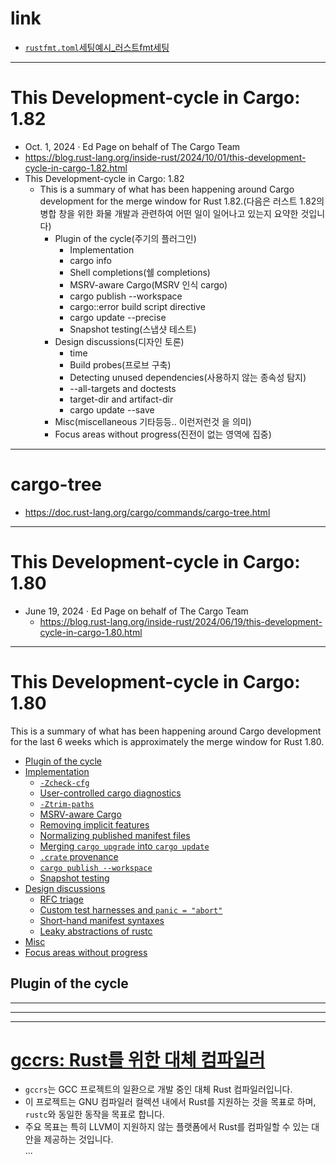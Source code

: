 # link

- [`rustfmt.toml`세팅예시_러스트fmt세팅](https://github.com/taiki-e/pin-project/blob/main/.rustfmt.toml)

<hr />


# This Development-cycle in Cargo: 1.82
- Oct. 1, 2024 · Ed Page on behalf of The Cargo Team
- https://blog.rust-lang.org/inside-rust/2024/10/01/this-development-cycle-in-cargo-1.82.html
- This Development-cycle in Cargo: 1.82
  - This is a summary of what has been happening around Cargo development for the merge window for Rust 1.82.(다음은 러스트 1.82의 병합 창을 위한 화물 개발과 관련하여 어떤 일이 일어나고 있는지 요약한 것입니다)
    - Plugin of the cycle(주기의 플러그인)
      - Implementation
      - cargo info
      - Shell completions(쉘 completions)
      - MSRV-aware Cargo(MSRV 인식 cargo)
      - cargo publish --workspace
      - cargo::error build script directive
      - cargo update --precise <prerelease>
      - Snapshot testing(스냅샷 테스트)
    - Design discussions(디자인 토론)
      - time
      - Build probes(프로브 구축)
      - Detecting unused dependencies(사용하지 않는 종속성 탐지)
      - --all-targets and doctests
      - target-dir and artifact-dir
      - cargo update --save
    - Misc(miscellaneous 기타등등.. 이런저런것 을 의미)
    - Focus areas without progress(진전이 없는 영역에 집중)

<hr />

# cargo-tree
- https://doc.rust-lang.org/cargo/commands/cargo-tree.html

<hr />

# This Development-cycle in Cargo: 1.80
- June 19, 2024 · Ed Page on behalf of The Cargo Team
  - https://blog.rust-lang.org/inside-rust/2024/06/19/this-development-cycle-in-cargo-1.80.html


<hr>

<h1><a href="https://blog.rust-lang.org/inside-rust/2024/06/19/this-development-cycle-in-cargo-1.80.html#this-development-cycle-in-cargo-180" aria-hidden="true" class="anchor" id="this-development-cycle-in-cargo-180"></a>This Development-cycle in Cargo: 1.80</h1>
<p>This is a summary of what has been happening around Cargo development for the last 6 weeks which is approximately the merge window for Rust 1.80.</p>
<!-- time period: 2024-05-03 through 2024-06-13 -->
<ul>
<li><a href="https://blog.rust-lang.org/inside-rust/2024/06/19/this-development-cycle-in-cargo-1.80.html#plugin-of-the-cycle">Plugin of the cycle</a></li>
<li><a href="https://blog.rust-lang.org/inside-rust/2024/06/19/this-development-cycle-in-cargo-1.80.html#implementation">Implementation</a>
<ul>
<li><a href="https://blog.rust-lang.org/inside-rust/2024/06/19/this-development-cycle-in-cargo-1.80.html#-zcheck-cfg"><code>-Zcheck-cfg</code></a></li>
<li><a href="https://blog.rust-lang.org/inside-rust/2024/06/19/this-development-cycle-in-cargo-1.80.html#user-controlled-cargo-diagnostics">User-controlled cargo diagnostics</a></li>
<li><a href="https://blog.rust-lang.org/inside-rust/2024/06/19/this-development-cycle-in-cargo-1.80.html#-ztrim-paths"><code>-Ztrim-paths</code></a></li>
<li><a href="https://blog.rust-lang.org/inside-rust/2024/06/19/this-development-cycle-in-cargo-1.80.html#msrv-aware-cargo">MSRV-aware Cargo</a></li>
<li><a href="https://blog.rust-lang.org/inside-rust/2024/06/19/this-development-cycle-in-cargo-1.80.html#removing-implicit-features">Removing implicit features</a></li>
<li><a href="https://blog.rust-lang.org/inside-rust/2024/06/19/this-development-cycle-in-cargo-1.80.html#normalizing-published-manifest-files">Normalizing published manifest files</a></li>
<li><a href="https://blog.rust-lang.org/inside-rust/2024/06/19/this-development-cycle-in-cargo-1.80.html#merging-cargo-upgrade-into-cargo-update">Merging <code>cargo upgrade</code> into <code>cargo update</code></a></li>
<li><a href="https://blog.rust-lang.org/inside-rust/2024/06/19/this-development-cycle-in-cargo-1.80.html#crate-provenance"><code>.crate</code> provenance</a></li>
<li><a href="https://blog.rust-lang.org/inside-rust/2024/06/19/this-development-cycle-in-cargo-1.80.html#cargo-publish---workspace"><code>cargo publish --workspace</code></a></li>
<li><a href="https://blog.rust-lang.org/inside-rust/2024/06/19/this-development-cycle-in-cargo-1.80.html#snapshot-testing">Snapshot testing</a></li>
</ul>
</li>
<li><a href="https://blog.rust-lang.org/inside-rust/2024/06/19/this-development-cycle-in-cargo-1.80.html#design-discussions">Design discussions</a>
<ul>
<li><a href="https://blog.rust-lang.org/inside-rust/2024/06/19/this-development-cycle-in-cargo-1.80.html#rfc-triage">RFC triage</a></li>
<li><a href="https://blog.rust-lang.org/inside-rust/2024/06/19/this-development-cycle-in-cargo-1.80.html#custom-test-harnesses-and-panic--abort">Custom test harnesses and <code>panic = &quot;abort&quot;</code></a></li>
<li><a href="https://blog.rust-lang.org/inside-rust/2024/06/19/this-development-cycle-in-cargo-1.80.html#short-hand-manifest-syntaxes">Short-hand manifest syntaxes</a></li>
<li><a href="https://blog.rust-lang.org/inside-rust/2024/06/19/this-development-cycle-in-cargo-1.80.html#leaky-abstractions-of-rustc">Leaky abstractions of rustc</a></li>
</ul>
</li>
<li><a href="https://blog.rust-lang.org/inside-rust/2024/06/19/this-development-cycle-in-cargo-1.80.html#misc">Misc</a></li>
<li><a href="https://blog.rust-lang.org/inside-rust/2024/06/19/this-development-cycle-in-cargo-1.80.html#focus-areas-without-progress">Focus areas without progress</a></li>
</ul>
<h2><a href="https://blog.rust-lang.org/inside-rust/2024/06/19/this-development-cycle-in-cargo-1.80.html#plugin-of-the-cycle" aria-hidden="true" class="anchor" id="plugin-of-the-cycle"></a>Plugin of the cycle</h2>

<hr>

<hr>



<hr />

# **[gccrs: Rust를 위한 대체 컴파일러](<https://news.hada.io/topic?id=17681&utm_source=discord&utm_medium=bot&utm_campaign=1480>)**
- `gccrs`는 GCC 프로젝트의 일환으로 개발 중인 대체 Rust 컴파일러입니다.  
- 이 프로젝트는 GNU 컴파일러 컬렉션 내에서 Rust를 지원하는 것을 목표로 하며, `rustc`와 동일한 동작을 목표로 합니다.  
- 주요 목표는 특히 LLVM이 지원하지 않는 플랫폼에서 Rust를 컴파일할 수 있는 대안을 제공하는 것입니다.  
...
